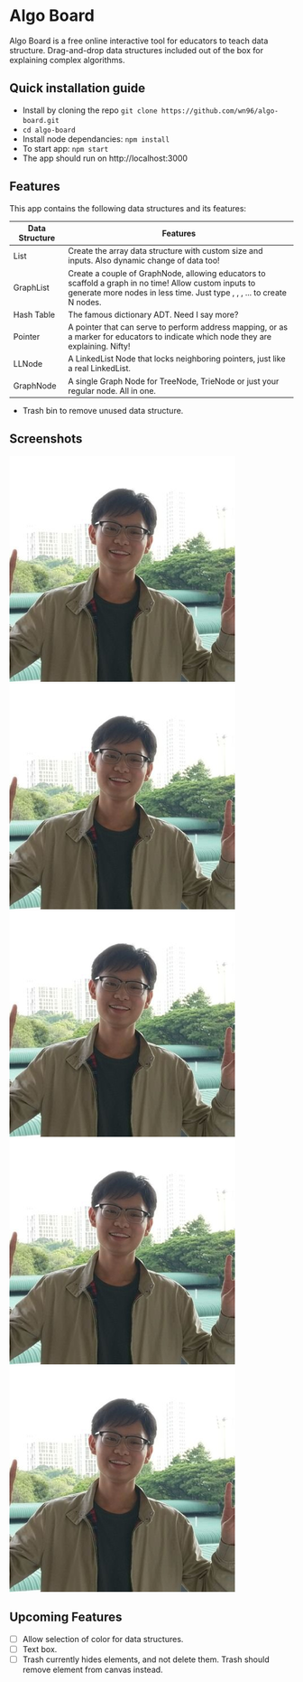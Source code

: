 # Algo Board

Algo Board is a free online interactive tool for educators to teach data structure. Drag-and-drop data structures included out of the box for explaining complex algorithms.

## Quick installation guide

- Install by cloning the repo `git clone https://github.com/wn96/algo-board.git`
- `cd algo-board`
- Install node dependancies: `npm install`
- To start app: `npm start`
- The app should run on http://localhost:3000

## Features

This app contains the following data structures and its features:

| Data Structure | Features                                                                                                                                                                                     |
| -------------- | -------------------------------------------------------------------------------------------------------------------------------------------------------------------------------------------- |
| List           | Create the array data structure with custom size and inputs. Also dynamic change of data too!                                                                                                |
| GraphList      | Create a couple of GraphNode, allowing educators to scaffold a graph in no time! Allow custom inputs to generate more nodes in less time. Just type <N1>, <N2>, <N3>, ... to create N nodes. |
| Hash Table     | The famous dictionary ADT. Need I say more?                                                                                                                                                  |
| Pointer        | A pointer that can serve to perform address mapping, or as a marker for educators to indicate which node they are explaining. Nifty!                                                         |
| LLNode         | A LinkedList Node that locks neighboring pointers, just like a real LinkedList.                                                                                                              |
| GraphNode      | A single Graph Node for TreeNode, TrieNode or just your regular node. All in one.                                                                                                            |

- Trash bin to remove unused data structure.

## Screenshots

![](./screenshots/screenshot00.png)
![](./screenshots/screenshot01.png)
![](./screenshots/screenshot02.png)
![](./screenshots/screenshot03.png)
![](./screenshots/screenshot04.png)

## Upcoming Features

- [ ] Allow selection of color for data structures.
- [ ] Text box.
- [ ] Trash currently hides elements, and not delete them. Trash should remove element from canvas instead.
